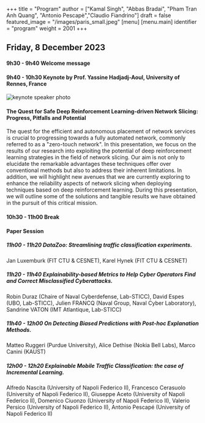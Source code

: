 +++
title = "Program"
author = ["Kamal Singh", "Abbas Bradai", "Pham Tran Anh Quang", "Antonio Pescapè","Claudio Fiandrino"]
draft = false
featured_image = "/images/paris_small.jpeg"
[menu]
  [menu.main]
    identifier = "program"
    weight = 2001
+++

## Friday, 8 December 2023

 #### 9h30 - 9h40    Welcome message 

 #### 9h40 - 10h30   Keynote by Prof. Yassine Hadjadj-Aoul, University of Rennes, France
 
 ![keynote speaker photo](/images/Yassine-photo.png)

 #### The Quest for Safe Deep Reinforcement Learning-driven Network Slicing: Progress, Pitfalls and Potential
 The quest for the efficient and autonomous placement of network services is crucial to progressing towards a fully
automated network, commonly referred to as a "zero-touch network". In this presentation, we focus on the results of our
research into exploiting the potential of deep reinforcement learning strategies in the field of network slicing. Our aim is not
only to elucidate the remarkable advantages these techniques offer over conventional methods but also to address their
inherent limitations. In addition, we will highlight new avenues that we are currently exploring to enhance the reliability
aspects of network slicing when deploying techniques based on deep reinforcement learning. During this presentation, we will
outline some of the solutions and tangible results we have obtained in the pursuit of this critical mission.

 #### 10h30 - 11h00  Break 

 #### Paper Session
 ##### 11h00 - 11h20 DataZoo: Streamlining traffic classification experiments. 
 Jan Luxemburk (FIT CTU & CESNET), Karel Hynek (FIT CTU & CESNET)

 ##### 11h20 - 11h40 Explainability-based Metrics to Help Cyber Operators Find and Correct Misclassified Cyberattacks.
 Robin Duraz (Chaire of Naval Cyberdefense, Lab-STICC), David Espes (UBO, Lab-STICC), 
 Julien FRANCQ (Naval Group, Naval Cyber Laboratory), Sandrine VATON (IMT Atlantique, Lab-STICC)

 ##### 11h40 - 12h00 On Detecting Biased Predictions with Post-hoc Explanation Methods. 
 Matteo Ruggeri (Purdue University), Alice Dethise (Nokia Bell Labs), Marco Canini (KAUST)

 ##### 12h00 - 12h20 Explainable Mobile Traffic Classification: the case of Incremental Learning. 
 Alfredo Nascita (University of Napoli Federico II), Francesco Cerasuolo (University of Napoli Federico II), 
 Giuseppe Aceto (University of Napoli Federico II), Domenico Ciuonzo (University of Napoli Federico II), 
 Valerio Persico (University of Napoli Federico II), Antonio Pescapé (University of Napoli Federico II)
